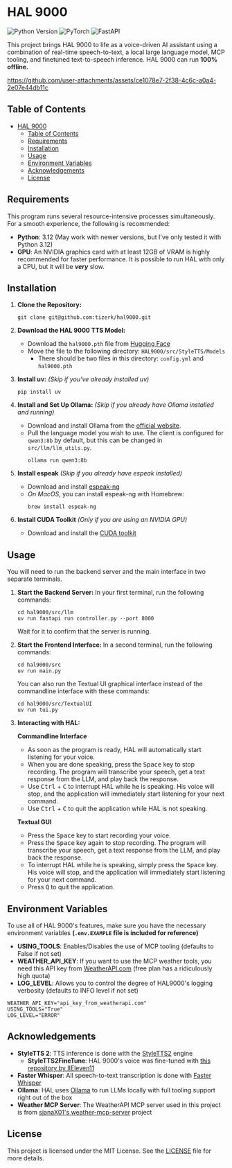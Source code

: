 # HAL 9000

![Python Version](https://img.shields.io/badge/python-3.12+-blue.svg) ![PyTorch](https://img.shields.io/badge/PyTorch-EE4C2C?logo=pytorch&logoColor=white) ![FastAPI](https://img.shields.io/badge/FastAPI-009688?logo=fastapi&logoColor=white)

This project brings HAL 9000 to life as a voice-driven AI assistant using a combination of real-time speech-to-text, a local large language model, MCP tooling, and finetuned text-to-speech inference.  HAL 9000 can run **100% offline.**

https://github.com/user-attachments/assets/ce1078e7-2f38-4c6c-a0a4-2e07e44db11c

## Table of Contents
- [HAL 9000](#hal-9000)
  - [Table of Contents](#table-of-contents)
  - [Requirements](#requirements)
  - [Installation](#installation)
  - [Usage](#usage)
  - [Environment Variables](#environment-variables)
  - [Acknowledgements](#acknowledgements)
  - [License](#license)

## Requirements

This program runs several resource-intensive processes simultaneously. For a smooth experience, the following is recommended:
- **Python**: 3.12 (May work with newer versions, but I've only tested it with Python 3.12)
- **GPU**: An NVIDIA graphics card with at least 12GB of VRAM is highly recommended for faster performance. It is possible to run HAL with only a CPU, but it will be ***very*** slow.

## Installation

1.  **Clone the Repository:**
    ```
    git clone git@github.com:tizerk/hal9000.git
    ```
2. **Download the HAL 9000 TTS Model:**
   - Download the `hal9000.pth` file from [Hugging Face](https://huggingface.co/tizerk/hal9000/resolve/main/hal9000.pth?download=true)
   - Move the file to the following directory:
        `HAL9000/src/StyleTTS/Models`
        - There should be two files in this directory: `config.yml` and `hal9000.pth`

3.  **Install uv:** *(Skip if you've already installed uv)*
    ```
    pip install uv
    ```

4. **Install and Set Up Ollama:** *(Skip if you already have Ollama installed and running)*
    - Download and install Ollama from the [official website](https://ollama.com/).
    - Pull the language model you wish to use. The client is configured for `qwen3:8b` by default, but this can be changed in `src/llm/llm_utils.py`.
        ```
        ollama run qwen3:8b
        ```

5.  **Install espeak** *(Skip if you already have espeak installed)*
    - Download and install [espeak-ng](https://github.com/espeak-ng/espeak-ng)
    - *On MacOS*, you can install espeak-ng with Homebrew: 
        ```
        brew install espeak-ng
        ```

6.  **Install CUDA Toolkit** *(Only if you are using an NVIDIA GPU)*
    - Download and install the [CUDA toolkit](https://developer.nvidia.com/cuda-toolkit)


## Usage

You will need to run the backend server and the main interface in two separate terminals.

1.  **Start the Backend Server:**
    In your first terminal, run the following commands:
    ```
    cd hal9000/src/llm
    uv run fastapi run controller.py --port 8000
    ```
    Wait for it to confirm that the server is running.

2.  **Start the Frontend Interface:**
    In a second terminal, run the following commands:
    ```
    cd hal9000/src
    uv run main.py
    ```

    You can also run the Textual UI graphical interface instead of the commandline interface with these commands:
    ```
    cd hal9000/src/TextualUI
    uv run tui.py
    ```

3.  **Interacting with HAL:**

    **Commandline Interface**
        
    -  As soon as the program is ready, HAL will automatically start listening for your voice.
    - When you are done speaking, press the <kbd>Space</kbd> key to stop recording. The program will transcribe your speech, get a text response from the LLM, and play back the response.
    - Use <kbd>Ctrl</kbd> + <kbd>C</kbd> to interrupt HAL while he is speaking. His voice will stop, and the application will immediately start listening for your next command.
    - Use <kbd>Ctrl</kbd> + <kbd>C</kbd> to quit the application while HAL is not speaking.

    **Textual GUI**
        
    -  Press the <kbd>Space</kbd> key to start recording your voice.
    - Press the <kbd>Space</kbd> key again to stop recording. The program will transcribe your speech, get a text response from the LLM, and play back the response.
    - To interrupt HAL while he is speaking, simply press the <kbd>Space</kbd> key. His voice will stop, and the application will immediately start listening for your next command.
    - Press <kbd>Q</kbd> to quit the application.

## Environment Variables
To use all of HAL 9000's features, make sure you have the necessary environment variables **(`.env.EXAMPLE` file is included for reference)**
- **USING_TOOLS**: Enables/Disables the use of MCP tooling (defaults to False if not set)
- **WEATHER_API_KEY**: If you want to use the MCP weather tools, you need this API key from [WeatherAPI.com](https://www.weatherapi.com/) (free plan has a ridiculously high quota)
- **LOG_LEVEL**: Allows you to control the degree of HAL9000's logging verbosity (defaults to INFO level if not set)
```
WEATHER_API_KEY="api_key_from_weatherapi.com"
USING_TOOLS="True"
LOG_LEVEL="ERROR"
```

## Acknowledgements

- **StyleTTS 2**: TTS inference is done with the [StyleTTS2](https://github.com/yl4579/StyleTTS2) engine
  - **StyleTTS2FineTune**: HAL 9000's voice was fine-tuned with [this repository by IIEleven11](https://github.com/IIEleven11/StyleTTS2FineTune)
- **Faster Whisper**: All speech-to-text transcription is done with [Faster Whisper](https://github.com/SYSTRAN/faster-whisper)
- **Ollama**: HAL uses [Ollama](https://ollama.com/) to run LLMs locally with full tooling support right out of the box
- **Weather MCP Server**: The WeatherAPI MCP server used in this project is from [sjanaX01's weather-mcp-server](https://github.com/sjanaX01/weather-mcp-server) project

## License

This project is licensed under the MIT License. See the [LICENSE](LICENSE) file for more details.

